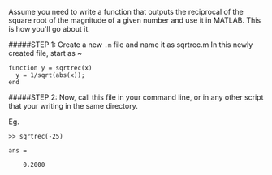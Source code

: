 Assume you need to write a function that outputs the reciprocal of the square root of the magnitude of a given number and use it in MATLAB. This is how you'll go about it.

#####STEP 1:
Create a new `.m` file and name it as sqrtrec.m
In this newly created file, start as ~
```
function y = sqrtrec(x)
  y = 1/sqrt(abs(x));
end
```

#####STEP 2:
Now, call this file in your command line, or in any other script that your writing in the same directory.

Eg.
```
>> sqrtrec(-25)

ans =

    0.2000
```
